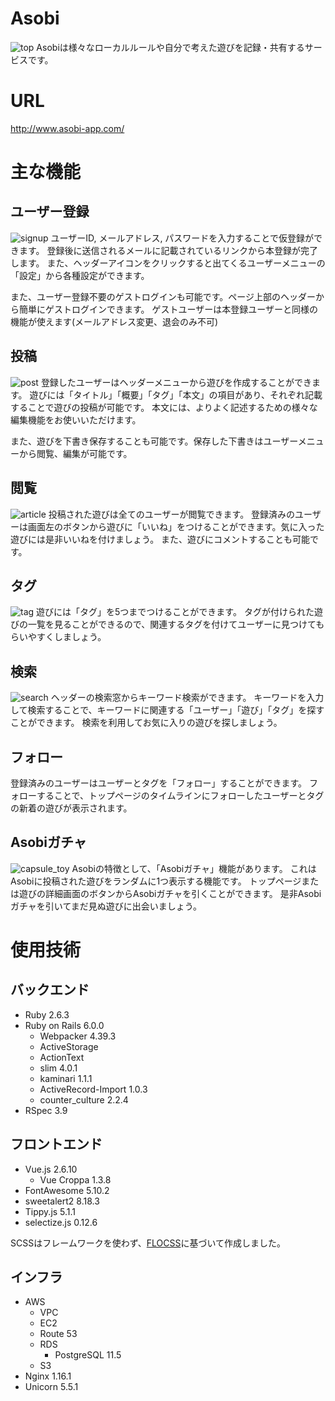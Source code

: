 # Asobi
![top](https://user-images.githubusercontent.com/52036434/70401738-438c0600-1a74-11ea-8cfa-2cd9f5997ac3.png)
Asobiは様々なローカルルールや自分で考えた遊びを記録・共有するサービスです。

# URL
http://www.asobi-app.com/

# 主な機能
## ユーザー登録
![signup](https://user-images.githubusercontent.com/52036434/70401735-438c0600-1a74-11ea-856c-e2afa9d9cbd7.png)
ユーザーID, メールアドレス, パスワードを入力することで仮登録ができます。
登録後に送信されるメールに記載されているリンクから本登録が完了します。
また、ヘッダーアイコンをクリックすると出てくるユーザーメニューの「設定」から各種設定ができます。

また、ユーザー登録不要のゲストログインも可能です。ページ上部のヘッダーから簡単にゲストログインできます。
ゲストユーザーは本登録ユーザーと同様の機能が使えます(メールアドレス変更、退会のみ不可)

## 投稿
![post](https://user-images.githubusercontent.com/52036434/70401734-42f36f80-1a74-11ea-9770-7671c10555c6.png)
登録したユーザーはヘッダーメニューから遊びを作成することができます。
遊びには「タイトル」「概要」「タグ」「本文」の項目があり、それぞれ記載することで遊びの投稿が可能です。
本文には、よりよく記述するための様々な編集機能をお使いいただけます。

また、遊びを下書き保存することも可能です。保存した下書きはユーザーメニューから閲覧、編集が可能です。

## 閲覧
![article](https://user-images.githubusercontent.com/52036434/70401732-42f36f80-1a74-11ea-8f14-b1bbfddc74c8.png)
投稿された遊びは全てのユーザーが閲覧できます。
登録済みのユーザーは画面左のボタンから遊びに「いいね」をつけることができます。気に入った遊びには是非いいねを付けましょう。
また、遊びにコメントすることも可能です。

## タグ
![tag](https://user-images.githubusercontent.com/52036434/70401736-438c0600-1a74-11ea-8227-670cc65e7206.png)
遊びには「タグ」を5つまでつけることができます。
タグが付けられた遊びの一覧を見ることができるので、関連するタグを付けてユーザーに見つけてもらいやすくしましょう。

## 検索
![search](https://user-images.githubusercontent.com/52036434/70402073-708ce880-1a75-11ea-9991-91f5a675f218.png)
ヘッダーの検索窓からキーワード検索ができます。
キーワードを入力して検索することで、キーワードに関連する「ユーザー」「遊び」「タグ」を探すことができます。
検索を利用してお気に入りの遊びを探しましょう。

## フォロー
登録済みのユーザーはユーザーとタグを「フォロー」することができます。
フォローすることで、トップページのタイムラインにフォローしたユーザーとタグの新着の遊びが表示されます。

## Asobiガチャ
![capsule_toy](https://user-images.githubusercontent.com/52036434/70401733-42f36f80-1a74-11ea-9ecc-89dc4795aed2.png)
Asobiの特徴として、「Asobiガチャ」機能があります。
これはAsobiに投稿された遊びをランダムに1つ表示する機能です。
トップページまたは遊びの詳細画面のボタンからAsobiガチャを引くことができます。
是非Asobiガチャを引いてまだ見ぬ遊びに出会いましょう。

# 使用技術

## バックエンド
+ Ruby 2.6.3
+ Ruby on Rails 6.0.0
  - Webpacker 4.39.3
  - ActiveStorage
  - ActionText
  - slim 4.0.1
  - kaminari 1.1.1
  - ActiveRecord-Import 1.0.3
  - counter_culture 2.2.4
+ RSpec 3.9

## フロントエンド
+ Vue.js 2.6.10
  - Vue Croppa 1.3.8
+ FontAwesome 5.10.2
+ sweetalert2 8.18.3
+ Tippy.js 5.1.1
+ selectize.js 0.12.6


SCSSはフレームワークを使わず、[FLOCSS](https://github.com/hiloki/flocss)に基づいて作成しました。

## インフラ
+ AWS
  - VPC
  - EC2
  - Route 53
  - RDS
    * PostgreSQL 11.5
  - S3
+ Nginx 1.16.1
+ Unicorn 5.5.1

